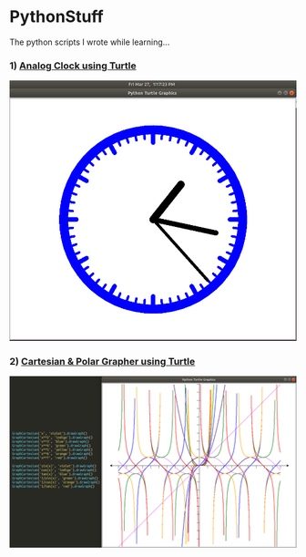 # PythonStuff
The python scripts I wrote while learning...

### 1) [Analog Clock using Turtle](https://github.com/Sud0-u53r/PythonStuff/blob/master/analog_clock.py)
![AnalogClock.png](https://raw.githubusercontent.com/Sud0-u53r/PythonStuff/master/imgs/analog_clock.png)

### 2) [Cartesian & Polar Grapher using Turtle](https://github.com/Sud0-u53r/PythonStuff/blob/master/grapher.py)
![Grapher.png](https://raw.githubusercontent.com/Sud0-u53r/PythonStuff/master/imgs/grapher.png)
